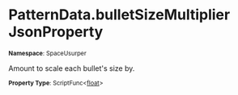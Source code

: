 # PatternData.bulletSizeMultiplier JsonProperty

<small>**Namespace**: SpaceUsurper</small>

Amount to scale each bullet's size by.

<small>**Property Type**: ScriptFunc&lt;[float](https://docs.microsoft.com/en-us/dotnet/api/system.single?view=netframework-4.5)&gt;</small>

